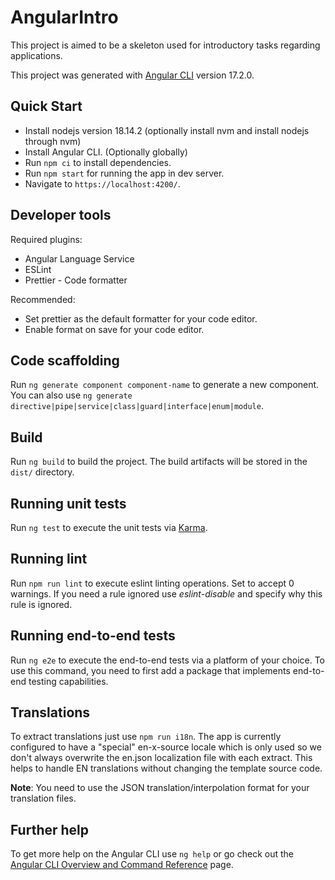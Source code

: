 # AngularIntro

This project is aimed to be a skeleton used for introductory tasks regarding applications.

This project was generated with [Angular CLI](https://github.com/angular/angular-cli) version 17.2.0.

## Quick Start

-   Install nodejs version 18.14.2 (optionally install nvm and install nodejs through nvm)
-   Install Angular CLI. (Optionally globally)
-   Run `npm ci` to install dependencies.
-   Run `npm start` for running the app in dev server.
-   Navigate to `https://localhost:4200/`.

## Developer tools

Required plugins:

-   Angular Language Service
-   ESLint
-   Prettier - Code formatter

Recommended:

-   Set prettier as the default formatter for your code editor.
-   Enable format on save for your code editor.

## Code scaffolding

Run `ng generate component component-name` to generate a new component. You can also use `ng generate directive|pipe|service|class|guard|interface|enum|module`.

## Build

Run `ng build` to build the project. The build artifacts will be stored in the `dist/` directory.

## Running unit tests

Run `ng test` to execute the unit tests via [Karma](https://karma-runner.github.io).

## Running lint

Run `npm run lint` to execute eslint linting operations. Set to accept 0 warnings. If you need a rule ignored use _eslint-disable_ and specify why this rule is ignored.

## Running end-to-end tests

Run `ng e2e` to execute the end-to-end tests via a platform of your choice. To use this command, you need to first add a package that implements end-to-end testing capabilities.

## Translations

To extract translations just use `npm run i18n`. The app is currently configured to have a "special" en-x-source locale which is only used so we don't always overwrite the en.json localization file with each extract. This helps to handle EN translations without changing the template source code.

**Note**: You need to use the JSON translation/interpolation format for your translation files.

## Further help

To get more help on the Angular CLI use `ng help` or go check out the [Angular CLI Overview and Command Reference](https://angular.io/cli) page.
